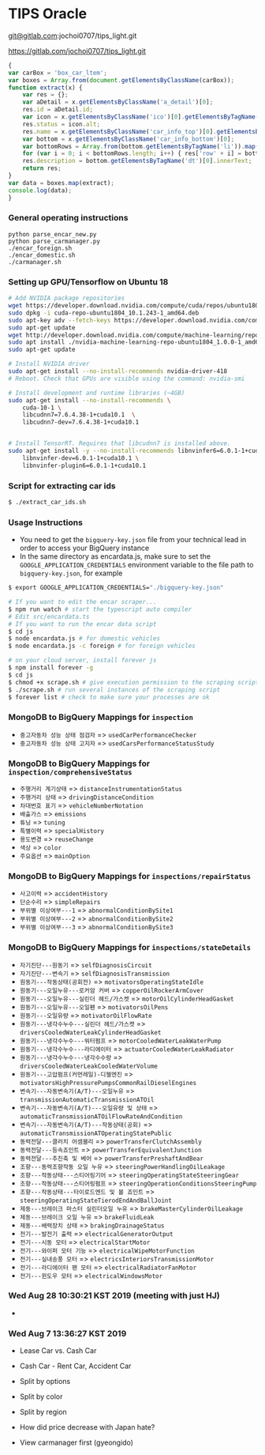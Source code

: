 # TIPS Oracle

git@gitlab.com:jochoi0707/tips_light.git

https://gitlab.com/jochoi0707/tips_light.git

```js
{
var carBox = 'box_car_ltem';
var boxes = Array.from(document.getElementsByClassName(carBox));
function extract(x) {
    var res = {};
    var aDetail = x.getElementsByClassName('a_detail')[0];
    res.id = aDetail.id;
    var icon = x.getElementsByClassName('ico')[0].getElementsByTagName('img')[0];
    res.status = icon.alt;
    res.name = x.getElementsByClassName('car_info_top')[0].getElementsByTagName('dd')[0].innerText.replace('\n', ' ').replace('\r', ' ');
    var bottom = x.getElementsByClassName('car_info_bottom')[0];
    var bottomRows = Array.from(bottom.getElementsByTagName('li')).map(x => x.innerText);
    for (var i = 0; i < bottomRows.length; i++) { res['row' + i] = bottomRows[i];}
    res.description = bottom.getElementsByTagName('dt')[0].innerText;
    return res;
}
var data = boxes.map(extract);
console.log(data);
}
```

### General operating instructions

```
python parse_encar_new.py
python parse_carmanager.py
./encar_foreign.sh
./encar_domestic.sh
./carmanager.sh
```

### Setting up GPU/Tensorflow on Ubuntu 18

```bash
# Add NVIDIA package repositories
wget https://developer.download.nvidia.com/compute/cuda/repos/ubuntu1804/x86_64/cuda-repo-ubuntu1804_10.1.243-1_amd64.deb
sudo dpkg -i cuda-repo-ubuntu1804_10.1.243-1_amd64.deb
sudo apt-key adv --fetch-keys https://developer.download.nvidia.com/compute/cuda/repos/ubuntu1804/x86_64/7fa2af80.pub
sudo apt-get update
wget http://developer.download.nvidia.com/compute/machine-learning/repos/ubuntu1804/x86_64/nvidia-machine-learning-repo-ubuntu1804_1.0.0-1_amd64.deb
sudo apt install ./nvidia-machine-learning-repo-ubuntu1804_1.0.0-1_amd64.deb
sudo apt-get update

# Install NVIDIA driver
sudo apt-get install --no-install-recommends nvidia-driver-418
# Reboot. Check that GPUs are visible using the command: nvidia-smi

# Install development and runtime libraries (~4GB)
sudo apt-get install --no-install-recommends \
    cuda-10-1 \
    libcudnn7=7.6.4.38-1+cuda10.1  \
    libcudnn7-dev=7.6.4.38-1+cuda10.1


# Install TensorRT. Requires that libcudnn7 is installed above.
sudo apt-get install -y --no-install-recommends libnvinfer6=6.0.1-1+cuda10.1 \
    libnvinfer-dev=6.0.1-1+cuda10.1 \
    libnvinfer-plugin6=6.0.1-1+cuda10.1

```

### Script for extracting car ids

```bash
$ ./extract_car_ids.sh
```

### Usage Instructions

* You need to get the `bigquery-key.json` file from your technical lead in order to access your BigQuery instance
* In the same directory as encardata.js, make sure to set the `GOOGLE_APPLICATION_CREDENTIALS` environment variable to the file path to `bigquery-key.json`, for example

```bash
$ export GOOGLE_APPLICATION_CREDENTIALS="./bigquery-key.json"
```

```bash
# If you want to edit the encar scraper...
$ npm run watch # start the typescript auto compiler
# Edit src/encardata.ts
# If you want to run the encar data script
$ cd js
$ node encardata.js # for domestic vehicles
$ node encardata.js -c foreign # for foreign vehicles
```

```bash
# on your cloud server, install forever js
$ npm install forever -g
$ cd js
$ chmod +x scrape.sh # give execution permission to the scraping script
$ ./scrape.sh # run several instances of the scraping script
$ forever list # check to make sure your processes are ok
```

### MongoDB to BigQuery Mappings for `inspection`

* `중고자동차 성능 상태 점검자` => `usedCarPerformanceChecker`
* `중고자동차 성능 상태 고지자` => `usedCarsPerformanceStatusStudy`

### MongoDB to BigQuery Mappings for `inspection/comprehensiveStatus`

* `주행거리 계기상태` => `distanceInstrumentationStatus`
* `주행거리 상태` => `drivingDistanceCondition`
* `차대번호 표기` => `vehicleNumberNotation`
* `배출가스` => `emissions`
* `튜닝` => `tuning`
* `특별이력` => `specialHistory`
* `용도변경` => `reuseChange`
* `색상` => `color`
* `주요옵션` => `mainOption`

### MongoDB to BigQuery Mappings for `inspections/repairStatus`

* `사고이력` => `accidentHistory`
* `단순수리` => `simpleRepairs`
* `부위별 이상여부---1` => `abnormalConditionBySite1`
* `부위별 이상여부---2` => `abnormalConditionBySite2`
* `부위별 이상여부---3` => `abnormalConditionBySite3`

### MongoDB to BigQuery Mappings for `inspections/stateDetails`

* `자기진단---원동기` => `selfDiagnosisCircuit`
* `자기진단---변속기` => `selfDiagnosisTransmission`
* `원동기---작동상태(공회전)` => `motivatorsOperatingStateIdle`
* `원동기---오일누유---로커암 커버` => `copperOilRockerArmCover`
* `원동기---오일누유---실린더 헤드/가스켓` => `motorOilCylinderHeadGasket`
* `원동기---오일누유---오일펜` => `motivatorsOilPens`
* `원동기---오일유량` => `motivatorOilFlowRate`
* `원동기---냉각수누수---실린더 헤드/가스켓` => `driversCooledWaterLeakCylinderHeadGasket`
* `원동기---냉각수누수---워터펌프` => `motorCooledWaterLeakWaterPump`
* `원동기---냉각수누수---라디에이터` => `actuatorCooledWaterLeakRadiator`
* `원동기---냉각수누수---냉각수수량` => `driversCooledWaterLeakCooledWaterVolume`
* `원동기---고압펌프(커먼레일)-디젤엔진` => `motivatorsHighPressurePumpsCommonRailDieselEngines`
* `변속기---자동변속기(A/T)---오일누유` => `transmissionAutomaticTransmissionATOil`
* `변속기---자동변속기(A/T)---오일유량 및 상태` => `automaticTransmissionATOilFlowRateAndCondition`
* `변속기---자동변속기(A/T)---작동상태(공회)` => `automaticTransmissionATOperatingStatePublic`
* `동력전달---클러치 어셈블리` => `powerTransferClutchAssembly`
* `동력전달---등속죠인트` => `powerTransferEquivalentJunction`
* `동력전달---추진축 및 베어` => `powerTransferPreshaftAndBear`
* `조향---동력조향작동 오일 누유` => `steeringPowerHandlingOilLeakage`
* `조향---작동상태---스티어링기어` => `steeringOperatingStateSteeringGear`
* `조향---작동상태---스티어링펌프` => `steeringOperationConditionsSteeringPump`
* `조향---작동상태---타이로드엔드 및 볼 죠인트` => `steeringOperatingStateTierodEndAndBallJoint`
* `제동---브레이크 마스터 실린더오일 누유` => `brakeMasterCylinderOilLeakage`
* `제동---브레이크 오일 누유` => `brakeFluidLeak`
* `제동---배력장치 상태` => `brakingDrainageStatus`
* `전기---발전기 출력` => `electricalGeneratorOutput`
* `전기---시동 모터` => `electricalStartMotor`
* `전기---와이퍼 모터 기능` => `electricalWipeMotorFunction`
* `전기---실내송풍 모터` => `electricsInteriorsTransmissionMotor`
* `전기---라디에이터 팬 모터` => `electricalRadiatorFanMotor`
* `전기---윈도우 모터` => `electricalWindowsMotor`

### Wed Aug 28 10:30:21 KST 2019 (meeting with just HJ)

* 

### Wed Aug  7 13:36:27 KST 2019

* Lease Car vs. Cash Car
* Cash Car - Rent Car, Accident Car
* Split by options
* Split by color
* Split by region

* How did price decrease with Japan hate?
* View carmanager first (gyeongido)

